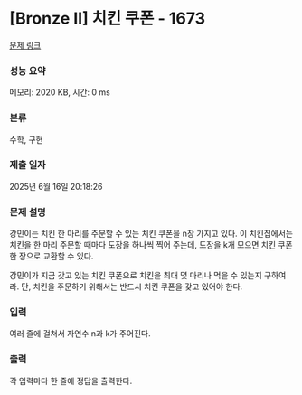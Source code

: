 # [Bronze II] 치킨 쿠폰 - 1673 

[문제 링크](https://www.acmicpc.net/problem/1673) 

### 성능 요약

메모리: 2020 KB, 시간: 0 ms

### 분류

수학, 구현

### 제출 일자

2025년 6월 16일 20:18:26

### 문제 설명

<p>강민이는 치킨 한 마리를 주문할 수 있는 치킨 쿠폰을 n장 가지고 있다. 이 치킨집에서는 치킨을 한 마리 주문할 때마다 도장을 하나씩 찍어 주는데, 도장을 k개 모으면 치킨 쿠폰 한 장으로 교환할 수 있다.</p>

<p>강민이가 지금 갖고 있는 치킨 쿠폰으로 치킨을 최대 몇 마리나 먹을 수 있는지 구하여라. 단, 치킨을 주문하기 위해서는 반드시 치킨 쿠폰을 갖고 있어야 한다.</p>

### 입력 

 <p>여러 줄에 걸쳐서 자연수 n과 k가 주어진다.</p>

### 출력 

 <p>각 입력마다 한 줄에 정답을 출력한다.</p>

